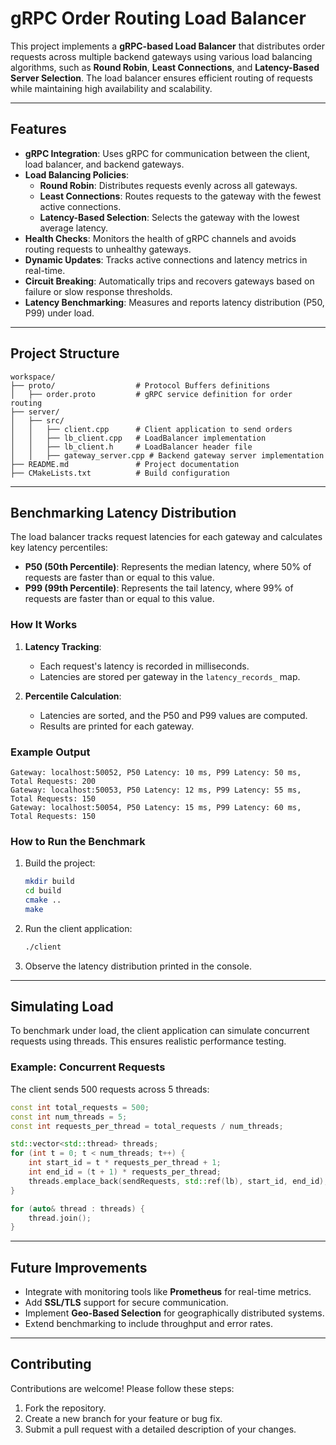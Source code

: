 # **gRPC Order Routing Load Balancer**

This project implements a **gRPC-based Load Balancer** that distributes order requests across multiple backend gateways using various load balancing algorithms, such as **Round Robin**, **Least Connections**, and **Latency-Based Server Selection**. The load balancer ensures efficient routing of requests while maintaining high availability and scalability.

---

## **Features**
- **gRPC Integration**: Uses gRPC for communication between the client, load balancer, and backend gateways.
- **Load Balancing Policies**:
  - **Round Robin**: Distributes requests evenly across all gateways.
  - **Least Connections**: Routes requests to the gateway with the fewest active connections.
  - **Latency-Based Selection**: Selects the gateway with the lowest average latency.
- **Health Checks**: Monitors the health of gRPC channels and avoids routing requests to unhealthy gateways.
- **Dynamic Updates**: Tracks active connections and latency metrics in real-time.
- **Circuit Breaking**: Automatically trips and recovers gateways based on failure or slow response thresholds.
- **Latency Benchmarking**: Measures and reports latency distribution (P50, P99) under load.

---

## **Project Structure**
```plaintext
workspace/
├── proto/                  # Protocol Buffers definitions
│   ├── order.proto         # gRPC service definition for order routing
├── server/
│   ├── src/
│   │   ├── client.cpp      # Client application to send orders
│   │   ├── lb_client.cpp   # LoadBalancer implementation
│   │   ├── lb_client.h     # LoadBalancer header file
│   │   ├── gateway_server.cpp # Backend gateway server implementation
├── README.md               # Project documentation
├── CMakeLists.txt          # Build configuration
```

---

## **Benchmarking Latency Distribution**

The load balancer tracks request latencies for each gateway and calculates key latency percentiles:
- **P50 (50th Percentile)**: Represents the median latency, where 50% of requests are faster than or equal to this value.
- **P99 (99th Percentile)**: Represents the tail latency, where 99% of requests are faster than or equal to this value.

### **How It Works**
1. **Latency Tracking**:
   - Each request's latency is recorded in milliseconds.
   - Latencies are stored per gateway in the `latency_records_` map.

2. **Percentile Calculation**:
   - Latencies are sorted, and the P50 and P99 values are computed.
   - Results are printed for each gateway.

### **Example Output**
```plaintext
Gateway: localhost:50052, P50 Latency: 10 ms, P99 Latency: 50 ms, Total Requests: 200
Gateway: localhost:50053, P50 Latency: 12 ms, P99 Latency: 55 ms, Total Requests: 150
Gateway: localhost:50054, P50 Latency: 15 ms, P99 Latency: 60 ms, Total Requests: 150
```

### **How to Run the Benchmark**
1. Build the project:
   ```bash
   mkdir build
   cd build
   cmake ..
   make
   ```

2. Run the client application:
   ```bash
   ./client
   ```

3. Observe the latency distribution printed in the console.

---

## **Simulating Load**

To benchmark under load, the client application can simulate concurrent requests using threads. This ensures realistic performance testing.

### **Example: Concurrent Requests**
The client sends 500 requests across 5 threads:
```cpp
const int total_requests = 500;
const int num_threads = 5;
const int requests_per_thread = total_requests / num_threads;

std::vector<std::thread> threads;
for (int t = 0; t < num_threads; t++) {
    int start_id = t * requests_per_thread + 1;
    int end_id = (t + 1) * requests_per_thread;
    threads.emplace_back(sendRequests, std::ref(lb), start_id, end_id);
}

for (auto& thread : threads) {
    thread.join();
}
```

---

## **Future Improvements**
- Integrate with monitoring tools like **Prometheus** for real-time metrics.
- Add **SSL/TLS** support for secure communication.
- Implement **Geo-Based Selection** for geographically distributed systems.
- Extend benchmarking to include throughput and error rates.

---

## **Contributing**
Contributions are welcome! Please follow these steps:
1. Fork the repository.
2. Create a new branch for your feature or bug fix.
3. Submit a pull request with a detailed description of your changes.